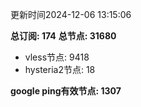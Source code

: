更新时间2024-12-06 13:15:06

**总订阅: 174**
**总节点: 31680**
- vless节点: 9418
- hysteria2节点: 18

**google ping有效节点: 1307**
